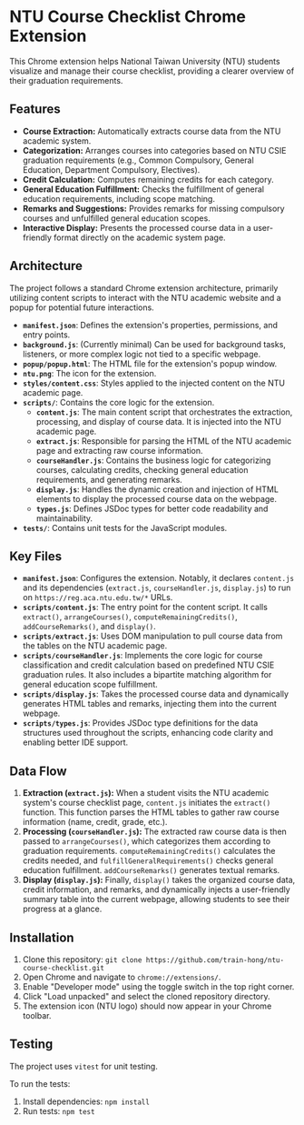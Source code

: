 # NTU Course Checklist Chrome Extension

This Chrome extension helps National Taiwan University (NTU) students visualize and manage their course checklist, providing a clearer overview of their graduation requirements.

## Features

*   **Course Extraction:** Automatically extracts course data from the NTU academic system.
*   **Categorization:** Arranges courses into categories based on NTU CSIE graduation requirements (e.g., Common Compulsory, General Education, Department Compulsory, Electives).
*   **Credit Calculation:** Computes remaining credits for each category.
*   **General Education Fulfillment:** Checks the fulfillment of general education requirements, including scope matching.
*   **Remarks and Suggestions:** Provides remarks for missing compulsory courses and unfulfilled general education scopes.
*   **Interactive Display:** Presents the processed course data in a user-friendly format directly on the academic system page.

## Architecture

The project follows a standard Chrome extension architecture, primarily utilizing content scripts to interact with the NTU academic website and a popup for potential future interactions.

*   **`manifest.json`**: Defines the extension's properties, permissions, and entry points.
*   **`background.js`**: (Currently minimal) Can be used for background tasks, listeners, or more complex logic not tied to a specific webpage.
*   **`popup/popup.html`**: The HTML file for the extension's popup window.
*   **`ntu.png`**: The icon for the extension.
*   **`styles/content.css`**: Styles applied to the injected content on the NTU academic page.
*   **`scripts/`**: Contains the core logic for the extension.
    *   **`content.js`**: The main content script that orchestrates the extraction, processing, and display of course data. It is injected into the NTU academic page.
    *   **`extract.js`**: Responsible for parsing the HTML of the NTU academic page and extracting raw course information.
    *   **`courseHandler.js`**: Contains the business logic for categorizing courses, calculating credits, checking general education requirements, and generating remarks.
    *   **`display.js`**: Handles the dynamic creation and injection of HTML elements to display the processed course data on the webpage.
    *   **`types.js`**: Defines JSDoc types for better code readability and maintainability.
*   **`tests/`**: Contains unit tests for the JavaScript modules.

## Key Files

*   **`manifest.json`**: Configures the extension. Notably, it declares `content.js` and its dependencies (`extract.js`, `courseHandler.js`, `display.js`) to run on `https://reg.aca.ntu.edu.tw/*` URLs.
*   **`scripts/content.js`**: The entry point for the content script. It calls `extract()`, `arrangeCourses()`, `computeRemainingCredits()`, `addCourseRemarks()`, and `display()`.
*   **`scripts/extract.js`**: Uses DOM manipulation to pull course data from the tables on the NTU academic page.
*   **`scripts/courseHandler.js`**: Implements the core logic for course classification and credit calculation based on predefined NTU CSIE graduation rules. It also includes a bipartite matching algorithm for general education scope fulfillment.
*   **`scripts/display.js`**: Takes the processed course data and dynamically generates HTML tables and remarks, injecting them into the current webpage.
*   **`scripts/types.js`**: Provides JSDoc type definitions for the data structures used throughout the scripts, enhancing code clarity and enabling better IDE support.

## Data Flow

1.  **Extraction (`extract.js`):** When a student visits the NTU academic system's course checklist page, `content.js` initiates the `extract()` function. This function parses the HTML tables to gather raw course information (name, credit, grade, etc.).
2.  **Processing (`courseHandler.js`):** The extracted raw course data is then passed to `arrangeCourses()`, which categorizes them according to graduation requirements. `computeRemainingCredits()` calculates the credits needed, and `fulfillGeneralRequirements()` checks general education fulfillment. `addCourseRemarks()` generates textual remarks.
3.  **Display (`display.js`):** Finally, `display()` takes the organized course data, credit information, and remarks, and dynamically injects a user-friendly summary table into the current webpage, allowing students to see their progress at a glance.

## Installation

1.  Clone this repository: `git clone https://github.com/train-hong/ntu-course-checklist.git`
2.  Open Chrome and navigate to `chrome://extensions/`.
3.  Enable "Developer mode" using the toggle switch in the top right corner.
4.  Click "Load unpacked" and select the cloned repository directory.
5.  The extension icon (NTU logo) should now appear in your Chrome toolbar.

## Testing

The project uses `vitest` for unit testing.

To run the tests:

1.  Install dependencies: `npm install`
2.  Run tests: `npm test`

